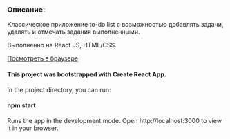 ### Описание:

Классическое приложение to-do list с возможностью добавлять задачи, удалять и отмечать задания выполненными. 

Выполненно на React JS, HTML/CSS.

[Посмотреть в браузере](https://todo-list-three-sage.vercel.app/)



#### This project was bootstrapped with Create React App.

In the project directory, you can run:

#### npm start

Runs the app in the development mode.
Open http://localhost:3000 to view it in your browser.
